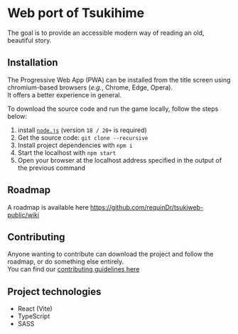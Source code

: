 # Web port of Tsukihime
The goal is to provide an accessible modern way of reading an old, beautiful story.  

## Installation
The Progressive Web App (PWA) can be installed from the title screen using chromium-based browsers (_e.g._, Chrome, Edge, Opera).  
It offers a better experience in general.

To download the source code and run the game locally, follow the steps below:
1) install [`node.js`](https://nodejs.org/en/download) (version `18 / 20+` is required)
2) Get the source code: `git clone --recursive`
3) Install project dependencies with `npm i`
4) Start the localhost with `npm start`
5) Open your browser at the localhost address specified in the output of the previous command

## Roadmap
A roadmap is available here https://github.com/requinDr/tsukiweb-public/wiki

## Contributing
Anyone wanting to contribute can download the project and follow the roadmap, or do something else entirely.  
You can find our [contributing guidelines here](https://github.com/requinDr/tsukiweb-public/blob/main/CONTRIBUTING.md)

## Project technologies
- React (Vite)
- TypeScript
- SASS
